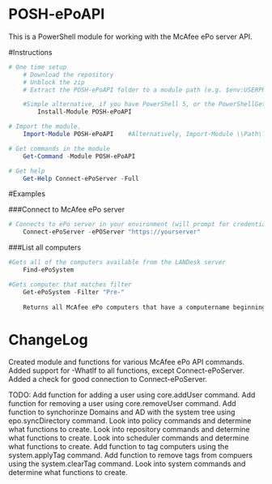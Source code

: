 POSH-ePoAPI
==========

This is a PowerShell module for working with the McAfee ePo server API.

#Instructions

```powershell
# One time setup
    # Download the repository
    # Unblock the zip
    # Extract the POSH-ePoAPI folder to a module path (e.g. $env:USERPROFILE\Documents\WindowsPowerShell\Modules\)

    #Simple alternative, if you have PowerShell 5, or the PowerShellGet module:
        Install-Module POSH-ePoAPI

# Import the module.
    Import-Module POSH-ePoAPI    #Alternatively, Import-Module \\Path\To\POSH-ePoAPI

# Get commands in the module
    Get-Command -Module POSH-ePoAPI

# Get help
    Get-Help Connect-ePoServer -Full
```

#Examples

###Connect to McAfee ePo server


```PowerShell
# Connects to ePo server in your environment (will prompt for credentials)
	Connect-ePoServer -ePOServer "https://yourserver"
```

###List all computers
```PowerShell
#Gets all of the computers available from the LANDesk server
	Find-ePoSystem

#Gets computer that matches filter
	Get-ePoSystem -Filter "Pre-"
		
	Returns all McAfee ePo computers that have a computername beginning with Pre-

```

ChangeLog
=========
Created module and functions for various McAfee ePo API commands.
Added support for -WhatIf to all functions, except Connect-ePoServer.
Added a check for good connection to Connect-ePoServer.

TODO:
Add function for adding a user using core.addUser command.
Add function for removing a user using core.removeUser command.
Add function to synchorinze Domains and AD with the system tree using epo.syncDirectory command.
Look into policy commands and determine what functions to create.
Look into repository commands and determine what functions to create.
Look into scheduler commands and determine what functions to create.
Add function to tag computers using the system.applyTag command.
Add function to remove tags from compuers using the system.clearTag command.
Look into system commands and determine what functions to create.

